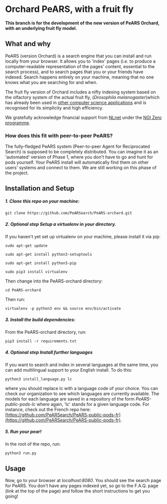 <!--
SPDX-FileCopyrightText: 2022 Aurelie Herbelot, <aurelie.herbelot@unitn.it>, 

SPDX-License-Identifier: AGPL-3.0-only
-->

# Orchard PeARS, with a fruit fly

**This branch is for the development of the new version of PeARS Orchard, with an underlying fruit fly model.**

## What and why

PeARS (version Orchard) is a search engine that you can install and run locally from your browser. It allows you to 'index' pages (i.e. to produce a computer-readable representation of the pages' content, essential to the search process), and to search pages that you or your friends have indexed. Search happens entirely on your machine, meaning that no one knows what you are searching for and when.

The fruit fly version of Orchard includes a nifty indexing system based on the olfactory system of the actual fruit fly, (*Drosophila melanogaster*)which has already been used in [other computer science applications](https://science.sciencemag.org/content/358/6364/793.abstract) and is recognised for its simplicity and high efficiency.

We gratefully acknowledge financial support from [NLnet](https://nlnet.nl/) under the [NGI Zero programme](https://nlnet.nl/NGI0/).


### How does this fit with peer-to-peer PeARS?

The fully-fledged PeARS system (Peer-to-peer Agent for Reciprocated Search) is supposed to be completely distributed. You can imagine it as an 'automated' version of Phase 1, where you don't have to go and hunt for pods yourself. Your PeARS install will automatically find them on other users' systems and connect to them. We are still working on this phase of the project.


## Installation and Setup


##### 1. Clone this repo on your machine:

    git clone https://github.com/PeARSearch/PeARS-orchard.git


##### 2. **Optional step** Setup a virtualenv in your directory.

If you haven't yet set up virtualenv on your machine, please install it via pip:

    sudo apt-get update

    sudo apt-get install python3-setuptools

    sudo apt-get install python3-pip

    sudo pip3 install virtualenv

Then change into the PeARS-orchard directory:

    cd PeARS-orchard

Then run:

    virtualenv -p python3 env && source env/bin/activate


##### 3. Install the build dependencies:

From the PeARS-orchard directory, run:

    pip3 install -r requirements.txt


##### 4. **Optional step** Install further languages


If you want to search and index in several languages at the same time, you can add multilingual support to your English install. To do this:

    python3 install_language.py lc

where you should replace lc with a language code of your choice. You can check our organization to see which languages are currently available. The models for each language are saved in a repository of the form *PeARS-public-pods-lc* where again, 'lc' stands for a given language code. For instance, check out the French repo here: [https://github.com/PeARSearch/PeARS-public-pods-fr](https://github.com/PeARSearch/PeARS-public-pods-fr).

##### 5. Run your pear!

In the root of the repo, run:

    python3 run.py



## Usage

Now, go to your browser at *localhost:8080*. You should see the search page for PeARS. You don't have any pages indexed yet, so go to the F.A.Q. page (link at the top of the page) and follow the short instructions to get you going!

